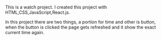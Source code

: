 This is a watch project.
I created this project with HTML,CSS,JavaScript,React.js.

In this project there are two things, a portion for time and other is button,
when the button is clicked the page gets refreshed and it show the exact current time again.
